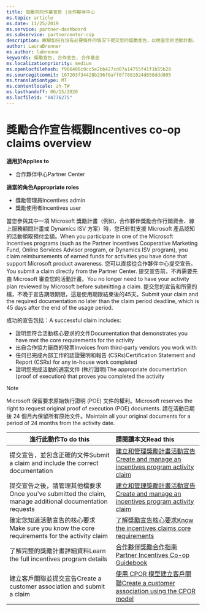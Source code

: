 ```yaml
---
title: 獎勵共同作業宣告 |合作夥伴中心
ms.topic: article
ms.date: 11/25/2019
ms.service: partner-dashboard
ms.subservice: partnercenter-csp
description: 瞭解如何在沒有必要條件的情況下提交您的獎勵宣告，以檢查您的活動計劃。
author: LauraBrenner
ms.author: labrenne
keywords: 獎勵宣告, 合作宣告, 合作基金
ms.localizationpriority: medium
ms.openlocfilehash: f966406c0cc5e2bb427cd07a14755f41f1b55b28
ms.sourcegitcommit: 107203f34428b296f0aff0f7881024d858ddd805
ms.translationtype: MT
ms.contentlocale: zh-TW
ms.lasthandoff: 06/15/2020
ms.locfileid: "84776275"
---
```

# <a name="incentives-co-op-claims-overview"></a><span data-ttu-id="93028-104">獎勵合作宣告概觀</span><span class="sxs-lookup"><span data-stu-id="93028-104">Incentives co-op claims overview</span></span>

<span data-ttu-id="93028-105">**適用於**</span><span class="sxs-lookup"><span data-stu-id="93028-105">**Applies to**</span></span>

- <span data-ttu-id="93028-106">合作夥伴中心</span><span class="sxs-lookup"><span data-stu-id="93028-106">Partner Center</span></span>

<span data-ttu-id="93028-107">**適當的角色**</span><span class="sxs-lookup"><span data-stu-id="93028-107">**Appropriate roles**</span></span>

- <span data-ttu-id="93028-108">獎勵管理員</span><span class="sxs-lookup"><span data-stu-id="93028-108">Incentives admin</span></span>
- <span data-ttu-id="93028-109">獎勵使用者</span><span class="sxs-lookup"><span data-stu-id="93028-109">Incentives user</span></span>

<span data-ttu-id="93028-110">當您參與其中一項 Microsoft 獎勵計畫（例如，合作夥伴獎勵合作行銷資金、線上服務顧問計畫或 Dynamics ISV 方案）時，您已針對支援 Microsoft 產品認知的活動領取預付金額。</span><span class="sxs-lookup"><span data-stu-id="93028-110">When you participate in one of the Microsoft Incentives programs (such as the Partner Incentives Cooperative Marketing Fund, Online Services Advisor program, or Dynamics ISV program), you claim reimbursements of earned funds for activities you have done that support Microsoft product awareness.</span></span> <span data-ttu-id="93028-111">您可以直接從合作夥伴中心提交宣告。</span><span class="sxs-lookup"><span data-stu-id="93028-111">You submit a claim directly from the Partner Center.</span></span> <span data-ttu-id="93028-112">提交宣告前，不再需要先由 Microsoft 審查您的活動計畫。</span><span class="sxs-lookup"><span data-stu-id="93028-112">You no longer need to have your activity plan reviewed by Microsoft before submitting a claim.</span></span> <span data-ttu-id="93028-113">提交您的宣告和所需的檔，不晚于宣告期限期限，這是使用期限結束後的45天。</span><span class="sxs-lookup"><span data-stu-id="93028-113">Submit your claim and the required documentation no later than the claim period deadline, which is 45 days after the end of the usage period.</span></span>

<span data-ttu-id="93028-114">成功的宣告包括：</span><span class="sxs-lookup"><span data-stu-id="93028-114">A successful claim includes:</span></span>

- <span data-ttu-id="93028-115">證明您符合活動核心要求的文件</span><span class="sxs-lookup"><span data-stu-id="93028-115">Documentation that demonstrates you have met the core requirements for the activity</span></span>
- <span data-ttu-id="93028-116">出自合作協力廠商的發票</span><span class="sxs-lookup"><span data-stu-id="93028-116">Invoices from third-party vendors you work with</span></span>
- <span data-ttu-id="93028-117">任何已完成內部工作的認證聲明和報告 (CSRs)</span><span class="sxs-lookup"><span data-stu-id="93028-117">Certification Statement and Report (CSRs) for any in-house work completed</span></span>
- <span data-ttu-id="93028-118">證明您完成活動的適當文件 (執行證明)</span><span class="sxs-lookup"><span data-stu-id="93028-118">The appropriate documentation (proof of execution) that proves you completed the activity</span></span> 

>[!NOTE]
><span data-ttu-id="93028-119">Microsoft 保留要求原始執行證明 (POE) 文件的權利。</span><span class="sxs-lookup"><span data-stu-id="93028-119">Microsoft reserves the right to request original proof of execution (POE) documents.</span></span> <span data-ttu-id="93028-120">請在活動日期後 24 個月內保留所有原始文件。</span><span class="sxs-lookup"><span data-stu-id="93028-120">Maintain all your original documents for a period of 24 months from the activity date.</span></span> 

|<span data-ttu-id="93028-121">**進行此動作**</span><span class="sxs-lookup"><span data-stu-id="93028-121">**To do this**</span></span>   |<span data-ttu-id="93028-122">**請閱讀本文**</span><span class="sxs-lookup"><span data-stu-id="93028-122">**Read this**</span></span>   |
|-----------------|:--------------------------------------|
|<span data-ttu-id="93028-123">提交宣告，並包含正確的文件</span><span class="sxs-lookup"><span data-stu-id="93028-123">Submit a claim and include the correct documentation</span></span>|[<span data-ttu-id="93028-124">建立和管理獎勵計畫活動宣告</span><span class="sxs-lookup"><span data-stu-id="93028-124">Create and manage an incentives program activity claim</span></span>](create-incentives-claims.md)|
|<span data-ttu-id="93028-125">提交宣告之後，請管理其他檔要求</span><span class="sxs-lookup"><span data-stu-id="93028-125">Once you've submitted the claim, manage additional documentation requests</span></span>|[<span data-ttu-id="93028-126">建立和管理獎勵計畫活動宣告</span><span class="sxs-lookup"><span data-stu-id="93028-126">Create and manage an incentives program activity claim</span></span>](create-incentives-claims.md)  |
|<span data-ttu-id="93028-127">確定您知道活動宣告的核心要求</span><span class="sxs-lookup"><span data-stu-id="93028-127">Make sure you know the core requirements for the activity claim</span></span>|[<span data-ttu-id="93028-128">了解獎勵宣告核心要求</span><span class="sxs-lookup"><span data-stu-id="93028-128">Know the incentives claims core requirements</span></span>](core-requirements.md)   |
|<span data-ttu-id="93028-129">了解完整的獎勵計畫詳細資料</span><span class="sxs-lookup"><span data-stu-id="93028-129">Learn the full incentives program details</span></span>|[<span data-ttu-id="93028-130">合作夥伴獎勵合作指南</span><span class="sxs-lookup"><span data-stu-id="93028-130">Partner Incentives Co-op Guidebook</span></span>](https://assets.microsoft.com/coop-guidebook.pdf)
|<span data-ttu-id="93028-131">建立客戶關聯並提交宣告</span><span class="sxs-lookup"><span data-stu-id="93028-131">Create a customer association and submit a claim</span></span> |[<span data-ttu-id="93028-132">使用 CPOR 模型建立客戶關聯</span><span class="sxs-lookup"><span data-stu-id="93028-132">Create a customer association using the CPOR model</span></span>](submit-osa-claim.md)|
                                                                                 
                                   
